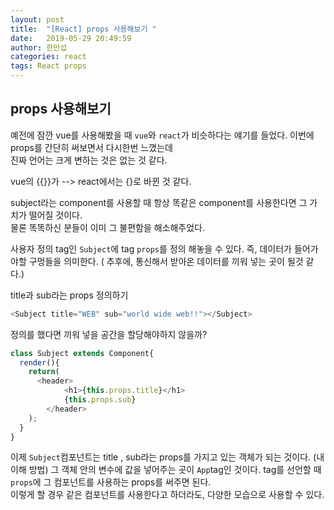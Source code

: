 ```yaml
---
layout: post
title:  "[React] props 사용해보기 "
date:   2019-05-29 20:49:59
author: 한만섭
categories: react
tags: React props 
---
```


## props 사용해보기 

예전에 잠깐 vue를 사용해봤을 때 `vue`와 `react`가 비슷하다는 얘기를 들었다. 이번에 props를 간단히 써보면서 다시한번 느꼈는데  
진짜 언어는 크게 변하는 것은 없는 것 같다. 

vue의 {{}}가 --> react에서는 {}로 바뀐 것 같다. 


subject라는 component를 사용할 때 항상 똑같은 component를 사용한다면 그 가치가 떨어질 것이다.  
물론 똑똑하신 분들이 이미 그 불편함을 해소해주었다.  

사용자 정의 tag인 `Subject`에 tag `props`를 정의 해놓을 수 있다.
즉, 데이터가 들어가야할 구멍들을 의미한다. ( 추후에, 통신해서 받아온 데이터를 끼워 넣는 곳이 될것 같다.)  

title과 sub라는 props 정의하기
```javascript
<Subject title="WEB" sub="world wide web!!"></Subject>
```

정의를 했다면 끼워 넣을 공간을 할당해야하지 않을까?  
```javascript
class Subject extends Component{
  render(){
    return(
      <header>
            <h1>{this.props.title}</h1>
            {this.props.sub}
        </header>
    );
  }
}
```

이제 `Subject`컴포넌트는 title , sub라는 props를 가지고 있는 객체가 되는 것이다. (내 이해 방법) 
그 객체 안의 변수에 값을 넣어주는 곳이 `App`tag인 것이다. tag를 선언할 때 `props`에 그 컴포넌트를 사용하는 props를 써주면 된다.  
이렇게 할 경우 같은 컴포넌트를 사용한다고 하더라도, 다양한 모습으로 사용할 수 있다. 
